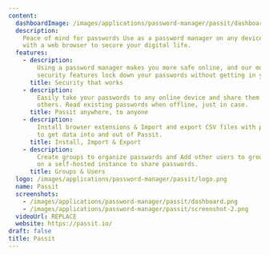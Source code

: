 ```yaml
---
content:
  dashboardImage: /images/applications/password-manager/passit/dashboard.png
  description:
    Peace of mind for passwords Use as a password manager on any device
    with a web browser to secure your digital life.
  features:
    - description:
        Using a password manager makes you more safe online, and our modern
        security features lock down your passwords without getting in your way.
      title: Security that works
    - description:
        Easily take your passwords to any online device and share them with
        others. Read existing passwords when offline, just in case.
      title: Passit anywhere, to anyone
    - description:
        Install browser extensions & Import and export CSV files with passwords
        to get data into and out of Passit.
      title: Install, Import & Export
    - description:
        Create groups to organize passwords and Add other users to groups
        on a self-hosted instance to share passwords.
      title: Groups & Users
  logo: /images/applications/password-manager/passit/logo.png
  name: Passit
  screenshots:
    - /images/applications/password-manager/passit/dashboard.png
    - /images/applications/password-manager/passit/screenshot-2.png
  videoUrl: REPLACE
  website: https://passit.io/
draft: false
title: Passit
---
```

